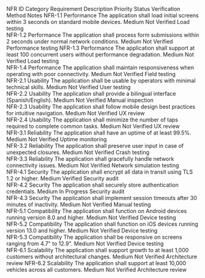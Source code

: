 NFR ID	Category	Requirement Description	Priority	Status	Verification Method	Notes
NFR-1.1	Performance	The application shall load initial screens within 3 seconds on standard mobile devices.	Medium	Not Verified	Load testing	
NFR-1.2	Performance	The application shall process form submissions within 2 seconds under normal network conditions.	Medium	Not Verified	Performance testing	
NFR-1.3	Performance	The application shall support at least 100 concurrent users without performance degradation.	Medium	Not Verified	Load testing	
NFR-1.4	Performance	The application shall maintain responsiveness when operating with poor connectivity.	Medium	Not Verified	Field testing	
NFR-2.1	Usability	The application shall be usable by operators with minimal technical skills.	Medium	Not Verified	User testing	
NFR-2.2	Usability	The application shall provide a bilingual interface (Spanish/English).	Medium	Not Verified	Manual inspection	
NFR-2.3	Usability	The application shall follow mobile design best practices for intuitive navigation.	Medium	Not Verified	UX review	
NFR-2.4	Usability	The application shall minimize the number of taps required to complete common tasks.	Medium	Not Verified	UX review	
NFR-3.1	Reliability	The application shall have an uptime of at least 99.5%.	Medium	Not Verified	Uptime monitoring	
NFR-3.2	Reliability	The application shall preserve user input in case of unexpected closures.	Medium	Not Verified	Crash testing	
NFR-3.3	Reliability	The application shall gracefully handle network connectivity issues.	Medium	Not Verified	Network simulation testing	
NFR-4.1	Security	The application shall encrypt all data in transit using TLS 1.2 or higher.	Medium	Verified	Security audit	
NFR-4.2	Security	The application shall securely store authentication credentials.	Medium	In Progress	Security audit	
NFR-4.3	Security	The application shall implement session timeouts after 30 minutes of inactivity.	Medium	Not Verified	Manual testing	
NFR-5.1	Compatibility	The application shall function on Android devices running version 8.0 and higher.	Medium	Not Verified	Device testing	
NFR-5.2	Compatibility	The application shall function on iOS devices running version 13.0 and higher.	Medium	Not Verified	Device testing	
NFR-5.3	Compatibility	The application shall be responsive on screens ranging from 4.7" to 12.9".	Medium	Not Verified	Device testing	
NFR-6.1	Scalability	The application shall support growth to at least 1,000 customers without architectural changes.	Medium	Not Verified	Architecture review	
NFR-6.2	Scalability	The application shall support at least 10,000 vehicles across all customers.	Medium	Not Verified	Architecture review	